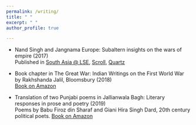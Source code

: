 ```yaml
---
permalink: /writing/
title: " "
excerpt: " "
author_profile: true

---
```


- Nand Singh and Jangnama Europe: Subaltern insights on the wars of empire (2017) <br>
Published in [South Asia @ LSE](https://blogs.lse.ac.uk/southasia/2017/04/05/nand-singh-and-jangnamah-europe-subaltern-insights-on-the-wars-of-empire/),
        [Scroll](https://scroll.in/magazine/834046/death-holds-no-fear-for-us-a-sikh-soldiers-insights-into-the-horrors-of-world-war-i),
        [Quartz](https://qz.com/india/955222/glimpses-of-indias-colonial-wars-through-the-sikh-footsoldiers-poetry/)


- Book chapter in The Great War: Indian Writings on the First World War by Rakhshanda Jalil, Bloomsbury (2018) <br>
[Book on Amazon](https://www.amazon.co.uk/The-Great-War/dp/9388271262)

- Translation of two Punjabi poems in Jallianwala Bagh: Literary responses in prose and poetry (2019) <br>
Poems by Babu Firoz din Sharaf and Giani Hira Singh Dard, 20th century political poets. [Book on Amazon](https://www.amazon.co.uk/Jallianwala-Bagh-Literary-Responses-Poetry/dp/9386906929)

